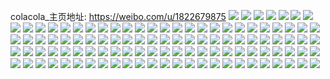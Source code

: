 colacola_主页地址: https://weibo.com/u/1822679875 
![](https://wx4.sinaimg.cn/mw2000/6ca3e343ly1h8qxcanl6ij21o02yo1ky.jpg) 
![](https://wx4.sinaimg.cn/mw2000/6ca3e343ly1h8qxcq50b7j21o02yoe81.jpg) 
![](https://wx4.sinaimg.cn/mw2000/6ca3e343ly1h8e2tzja2ej20un14vds7.jpg) 
![](https://wx4.sinaimg.cn/mw2000/6ca3e343ly1h8e2tstf6rj20ww1dc7nr.jpg) 
![](https://wx4.sinaimg.cn/mw2000/6ca3e343ly1h8e2u1fdtzj213p0sdn8n.jpg) 
![](https://wx4.sinaimg.cn/mw2000/6ca3e343ly1h8e2u2uvj7j20so0mzq95.jpg) 
![](https://wx4.sinaimg.cn/mw2000/6ca3e343ly1h8e2tx77rej20ww0wwqd7.jpg) 
![](https://wx4.sinaimg.cn/mw2000/6ca3e343ly1h8e2u3w420j20gq0deacp.jpg) 
![](https://wx4.sinaimg.cn/mw2000/6ca3e343ly1h8e2tuknanj20ww0qbgun.jpg) 
![](https://wx4.sinaimg.cn/mw2000/6ca3e343ly1h8e2u64s25j20ww0qb7eu.jpg) 
![](https://wx4.sinaimg.cn/mw2000/6ca3e343ly1h8e2tk7iyzj20te10qgwr.jpg) 
![](https://wx4.sinaimg.cn/mw2000/6ca3e343ly1h8ct289x34j22c02c04qq.jpg) 
![](https://wx4.sinaimg.cn/mw2000/6ca3e343ly1h8ct294muuj22yo1o0npd.jpg) 
![](https://wx4.sinaimg.cn/mw2000/6ca3e343ly1h8ct2a2v2hj22c01v77wi.jpg) 
![](https://wx4.sinaimg.cn/mw2000/6ca3e343ly1h8ct2eblquj22c0340qv6.jpg) 
![](https://wx4.sinaimg.cn/mw2000/6ca3e343ly1h876w6pvbmj20nu0v6dv1.jpg) 
![](https://wx4.sinaimg.cn/mw2000/6ca3e343ly1h876w5wjh9j20sg0sgqbi.jpg) 
![](https://wx4.sinaimg.cn/mw2000/6ca3e343ly1h876w5e2uij20mk0mktje.jpg) 
![](https://wx4.sinaimg.cn/mw2000/6ca3e343ly1h876w7x2k6j20w4146qgj.jpg) 
![](https://wx4.sinaimg.cn/mw2000/6ca3e343ly1h7s9h5yeagj20ww0qbwmr.jpg) 
![](https://wx4.sinaimg.cn/mw2000/6ca3e343ly1h7s9hawrw7j21dc0wwnbu.jpg) 
![](https://wx4.sinaimg.cn/mw2000/6ca3e343ly1h7s9h7zfwtj211n0s8qbu.jpg) 
![](https://wx4.sinaimg.cn/mw2000/6ca3e343ly1h7s9ihgggmj21370tegvq.jpg) 
![](https://wx4.sinaimg.cn/mw2000/6ca3e343ly1h7s9hdnopej21dc0wwqj7.jpg) 
![](https://wx4.sinaimg.cn/mw2000/6ca3e343ly1h7s9hhwaxvj21310neq9z.jpg) 
![](https://wx4.sinaimg.cn/mw2000/6ca3e343ly1h7s9g7ynerj20yp0q1dmo.jpg) 
![](https://wx4.sinaimg.cn/mw2000/6ca3e343ly1h7s9hfnt0bj20ww0qbwpf.jpg) 
![](https://wx4.sinaimg.cn/mw2000/6ca3e343ly1h7ow7300rfj20ww0zj0wx.jpg) 
![](https://wx4.sinaimg.cn/mw2000/6ca3e343ly1h7ow76r6stj20wv0wvwmq.jpg) 
![](https://wx4.sinaimg.cn/mw2000/6ca3e343ly1h7ow74kw0kj20wv0wvqcd.jpg) 
![](https://wx4.sinaimg.cn/mw2000/6ca3e343ly1h7ow7w65gjj20ws1837cy.jpg) 
![](https://wx4.sinaimg.cn/mw2000/6ca3e343ly1h7ow75jx36j20wu0wun4u.jpg) 
![](https://wx4.sinaimg.cn/mw2000/6ca3e343ly1h7ow767lbkj20ww0ww485.jpg) 
![](https://wx4.sinaimg.cn/mw2000/6ca3e343ly1h7ow72i9baj21310v8n5r.jpg) 
![](https://wx4.sinaimg.cn/mw2000/6ca3e343ly1h7ow77el9tj20wv0wvgtn.jpg) 
![](https://wx4.sinaimg.cn/mw2000/6ca3e343ly1h7ow7g2vsbj21dc0ww480.jpg) 
![](https://wx4.sinaimg.cn/mw2000/6ca3e343ly1h7ky8o5ribj20zj0sfn59.jpg) 
![](https://wx4.sinaimg.cn/mw2000/6ca3e343ly1h7ky8l8wmnj22c01v77wi.jpg) 
![](https://wx4.sinaimg.cn/mw2000/6ca3e343ly1h7ky8mtg14j222w2ru4qr.jpg) 
![](https://wx4.sinaimg.cn/mw2000/6ca3e343ly1h7ky8ngt1sj20zj0zjqfv.jpg) 
![](https://wx4.sinaimg.cn/mw2000/6ca3e343ly1h7e86u8q4oj20wv0wv7e4.jpg) 
![](https://wx4.sinaimg.cn/mw2000/6ca3e343ly1h7e8707mqcj20ww1dc40x.jpg) 
![](https://wx4.sinaimg.cn/mw2000/6ca3e343ly1h7e888gjicj20xx0r5ta6.jpg) 
![](https://wx4.sinaimg.cn/mw2000/6ca3e343ly1h7e86j6s9rj20vy16m74z.jpg) 
![](https://wx4.sinaimg.cn/mw2000/6ca3e343ly1h7e87wb3hnj21dc0wwjsj.jpg) 
![](https://wx4.sinaimg.cn/mw2000/6ca3e343ly1h7e872iya1j20ww0qc74r.jpg) 
![](https://wx4.sinaimg.cn/mw2000/6ca3e343ly1h7e87rp2inj20ww0wwdgs.jpg) 
![](https://wx4.sinaimg.cn/mw2000/6ca3e343ly1h7e88e4zwtj21dc0wwnb1.jpg) 
![](https://wx4.sinaimg.cn/mw2000/6ca3e343ly1h7e87p6m39j217h0wwwpa.jpg) 
![](https://wx4.sinaimg.cn/mw2000/6ca3e343ly1h7e884bnnfj21dc0ww0u1.jpg) 
![](https://wx4.sinaimg.cn/mw2000/6ca3e343ly1h7e87ycfucj20wz0qe0tq.jpg) 
![](https://wx4.sinaimg.cn/mw2000/6ca3e343ly1h786oc4u1tj22c02c0qdo.jpg) 
![](https://wx4.sinaimg.cn/mw2000/6ca3e343ly1h6y55npdtvj220b2ofawb.jpg) 
![](https://wx4.sinaimg.cn/mw2000/6ca3e343ly1h6y55s3707j22c02c0dv9.jpg) 
![](https://wx4.sinaimg.cn/mw2000/6ca3e343ly1h6y55u104vj22c0340x6q.jpg) 
![](https://wx4.sinaimg.cn/mw2000/6ca3e343ly1h6y55jqv3wj21zi1hmkjl.jpg) 
![](https://wx4.sinaimg.cn/mw2000/6ca3e343ly1h6y55ounw9j220k2orb29.jpg) 
![](https://wx4.sinaimg.cn/mw2000/6ca3e343ly1h6y55y8m4lj22c03404qp.jpg) 
![](https://wx4.sinaimg.cn/mw2000/6ca3e343ly1h6y55qifwnj227y27ykjm.jpg) 
![](https://wx4.sinaimg.cn/mw2000/6ca3e343ly1h6y55x2fhij21zb2pku0y.jpg) 
![](https://wx4.sinaimg.cn/mw2000/6ca3e343ly1h6fg5thhkdj20ww0ww75j.jpg) 
![](https://wx4.sinaimg.cn/mw2000/6ca3e343ly1h6fg61t83rj20ww0ww3zx.jpg) 
![](https://wx4.sinaimg.cn/mw2000/6ca3e343ly1h6fg5lfphvj20qg0z9dgv.jpg) 
![](https://wx4.sinaimg.cn/mw2000/6ca3e343ly1h6fg69g0i4j21bh0vs0un.jpg) 
![](https://wx4.sinaimg.cn/mw2000/6ca3e343ly1h6fg5njej7j20yk0rnwes.jpg) 
![](https://wx4.sinaimg.cn/mw2000/6ca3e343ly1h6fg6g1xtij20u60lkgp2.jpg) 
![](https://wx4.sinaimg.cn/mw2000/6ca3e343ly1h6fg6fjr7nj20vc0niwl5.jpg) 
![](https://wx4.sinaimg.cn/mw2000/6ca3e343ly1h6fg6gz2u4j20qb17510h.jpg) 
![](https://wx4.sinaimg.cn/mw2000/6ca3e343ly1h6fg6ht8k4j20sd0zgmy2.jpg) 
![](https://wx4.sinaimg.cn/mw2000/6ca3e343ly1h5s69nao1mj21p129f7wh.jpg) 
![](https://wx4.sinaimg.cn/mw2000/6ca3e343ly1h5s69oxbc6j22bx1qynpd.jpg) 
![](https://wx4.sinaimg.cn/mw2000/6ca3e343ly1h5s69q5j6pj21aq0z2k6s.jpg) 
![](https://wx4.sinaimg.cn/mw2000/6ca3e343ly1h5s69tls4aj22c03404qr.jpg) 
![](https://wx4.sinaimg.cn/mw2000/6ca3e343ly1h5s69wnlx0j22c0340kjm.jpg) 
![](https://wx4.sinaimg.cn/mw2000/6ca3e343ly1h5s69lhj0zj21r21bb4qp.jpg) 
![](https://wx4.sinaimg.cn/mw2000/6ca3e343ly1h5s69y5w9ej22c01r0hdt.jpg) 
![](https://wx4.sinaimg.cn/mw2000/6ca3e343ly1h5s69yy5baj21jo15pe4a.jpg) 
![](https://wx4.sinaimg.cn/mw2000/6ca3e343ly1h5s69zpcqbj21pn1a7x47.jpg) 
![](https://wx4.sinaimg.cn/mw2000/6ca3e343ly1h5q13ep5ozj233z2bznpd.jpg) 
![](https://wx4.sinaimg.cn/mw2000/6ca3e343ly1h5q12p91soj233z2bzqv5.jpg) 
![](https://wx4.sinaimg.cn/mw2000/6ca3e343ly1h5q136bthij233z2bznpd.jpg) 
![](https://wx4.sinaimg.cn/mw2000/6ca3e343ly1h5q11jmyx7j233z2bzkjl.jpg) 
![](https://wx4.sinaimg.cn/mw2000/6ca3e343ly1h5q12x70fvj233z2bzhdt.jpg) 
![](https://wx4.sinaimg.cn/mw2000/6ca3e343ly1h5fsxnyawuj21sg2qo1kx.jpg) 
![](https://wx4.sinaimg.cn/mw2000/6ca3e343ly1h5fsykt1laj225b1lzqfg.jpg) 
![](https://wx4.sinaimg.cn/mw2000/6ca3e343ly1h5fsygdzevj21w52iv7wi.jpg) 
![](https://wx4.sinaimg.cn/mw2000/6ca3e343ly1h5fsy89ohdj22c01r0hdt.jpg) 
![](https://wx4.sinaimg.cn/mw2000/6ca3e343ly1h5fsytfmkej22c0340qv5.jpg) 
![](https://wx4.sinaimg.cn/mw2000/6ca3e343ly1h5fsym6r2mj21sz1cqaja.jpg) 
![](https://wx4.sinaimg.cn/mw2000/6ca3e343ly1h5fsyig5bij20yo0q011w.jpg) 
![](https://wx4.sinaimg.cn/mw2000/6ca3e343ly1h5fsxww45gj222o2tnkjm.jpg) 
![](https://wx4.sinaimg.cn/mw2000/6ca3e343ly1h5ftjg96ivj22c0340b29.jpg) 
![](https://wx4.sinaimg.cn/mw2000/6ca3e343ly1h5ftjhsg9jj22bx2bxe82.jpg) 
![](https://wx4.sinaimg.cn/mw2000/6ca3e343ly1h4r6kadgi7j21y91gpwvh.jpg) 
![](https://wx4.sinaimg.cn/mw2000/6ca3e343ly1h4r6kutgk9j21qe2b7npd.jpg) 
![](https://wx4.sinaimg.cn/mw2000/6ca3e343ly1h4r6liak2pj22c01v77wh.jpg) 
![](https://wx4.sinaimg.cn/mw2000/6ca3e343ly1h4r6lk8lbyj223g2smkjl.jpg) 
![](https://wx4.sinaimg.cn/mw2000/6ca3e343ly1h4r6llbehqj223h1kmaz8.jpg) 
![](https://wx4.sinaimg.cn/mw2000/6ca3e343ly1h4r6ln2bu3j224s2uehdt.jpg) 
![](https://wx4.sinaimg.cn/mw2000/6ca3e343ly1h4r6k7tc5sj21xh2knb2a.jpg) 
![](https://wx4.sinaimg.cn/mw2000/6ca3e343ly1h4r6ltrzdyj22c03404qq.jpg) 
![](https://wx4.sinaimg.cn/mw2000/6ca3e343ly1h4fko1mo3yj22bx2bx4qp.jpg) 
![](https://wx4.sinaimg.cn/mw2000/6ca3e343ly1h4fknf9u2uj22bx1qykjl.jpg) 
![](https://wx4.sinaimg.cn/mw2000/6ca3e343ly1h4fkopj2xrj227l2p9npd.jpg) 
![](https://wx4.sinaimg.cn/mw2000/6ca3e343ly1h4fkn2jr6vj22c0340e81.jpg) 
![](https://wx4.sinaimg.cn/mw2000/6ca3e343ly1h4fkn5ibs6j22bx1qy4jv.jpg) 
![](https://wx4.sinaimg.cn/mw2000/6ca3e343ly1h4fkny314dj22bz2bzu0y.jpg) 
